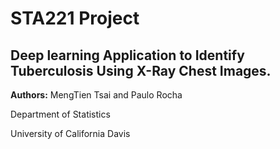 # STA221 Project

## Deep learning Application to Identify Tuberculosis Using X-Ray Chest Images.

**Authors:**   MengTien Tsai and Paulo Rocha
   
Department of Statistics

University of California Davis

